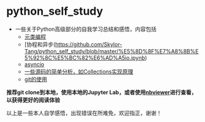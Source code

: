 # python_self_study
+ 一些关于Python高级部分的自我学习总结和感悟，内容包括
  - [元类编程](https://github.com/Skylor-Tang/python_self_study/blob/master/%E5%85%83%E7%B1%BB%E7%BC%96%E7%A8%8B.ipynb)
  - [协程和异步(https://github.com/Skylor-Tang/python_self_study/blob/master/%E5%8D%8F%E7%A8%8B%E5%92%8C%E5%BC%82%E6%AD%A5io.ipynb)
  - [asyncio](https://github.com/Skylor-Tang/python_self_study/blob/master/asyncio.ipynb)
  - [一些源码的简单分析，如Collections实现原理](https://github.com/Skylor-Tang/python_self_study/blob/master/collections%E5%AE%9E%E7%8E%B0%E5%8E%9F%E7%90%86.ipynb)
  - [git的使用](https://github.com/Skylor-Tang/python_self_study/blob/master/git%E4%BD%BF%E7%94%A8%E8%87%AA%E5%AD%A6.ipynb)

**推荐git clone到本地，使用本地的Jupyter Lab，或者使用[nbviewer](https://nbviewer.jupyter.org/)进行查看，以获得更好的阅读体验**

以上是一些本人自学感悟，出现错误在所难免，欢迎指正，谢谢！
